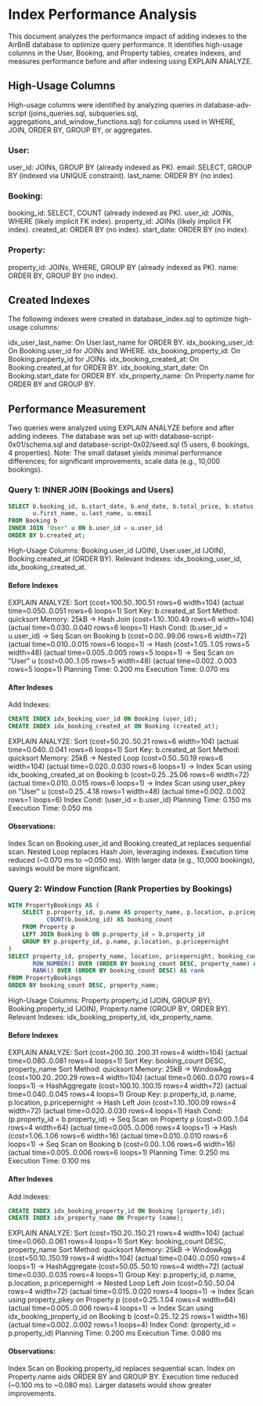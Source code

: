 # Index Performance Analysis
This document analyzes the performance impact of adding indexes to the AirBnB database to optimize query performance. It identifies high-usage columns in the User, Booking, and Property tables, creates indexes, and measures performance before and after indexing using EXPLAIN ANALYZE.

## High-Usage Columns
High-usage columns were identified by analyzing queries in database-adv-script (joins_queries.sql, subqueries.sql, aggregations_and_window_functions.sql) for columns used in WHERE, JOIN, ORDER BY, GROUP BY, or aggregates.

### User:
user_id: JOINs, GROUP BY (already indexed as PK).
email: SELECT, GROUP BY (indexed via UNIQUE constraint).
last_name: ORDER BY (no index).

### Booking:
booking_id: SELECT, COUNT (already indexed as PK).
user_id: JOINs, WHERE (likely implicit FK index).
property_id: JOINs (likely implicit FK index).
created_at: ORDER BY (no index).
start_date: ORDER BY (no index).

### Property:
property_id: JOINs, WHERE, GROUP BY (already indexed as PK).
name: ORDER BY, GROUP BY (no index).

## Created Indexes
The following indexes were created in database_index.sql to optimize high-usage columns:

idx_user_last_name: On User.last_name for ORDER BY.
idx_booking_user_id: On Booking.user_id for JOINs and WHERE.
idx_booking_property_id: On Booking.property_id for JOINs.
idx_booking_created_at: On Booking.created_at for ORDER BY.
idx_booking_start_date: On Booking.start_date for ORDER BY.
idx_property_name: On Property.name for ORDER BY and GROUP BY.

## Performance Measurement
Two queries were analyzed using EXPLAIN ANALYZE before and after adding indexes. The database was set up with database-script-0x01/schema.sql and database-script-0x02/seed.sql (5 users, 6 bookings, 4 properties). Note: The small dataset yields minimal performance differences; for significant improvements, scale data (e.g., 10,000 bookings).

### Query 1: INNER JOIN (Bookings and Users)

```sql
SELECT b.booking_id, b.start_date, b.end_date, b.total_price, b.status,
       u.first_name, u.last_name, u.email
FROM Booking b
INNER JOIN "User" u ON b.user_id = u.user_id
ORDER BY b.created_at;
```

High-Usage Columns: Booking.user_id (JOIN), User.user_id (JOIN), Booking.created_at (ORDER BY).
Relevant Indexes: idx_booking_user_id, idx_booking_created_at.

#### Before Indexes
EXPLAIN ANALYZE:
       Sort  (cost=100.50..100.51 rows=6 width=104) (actual time=0.050..0.051 rows=6 loops=1)
         Sort Key: b.created_at
         Sort Method: quicksort  Memory: 25kB
         ->  Hash Join  (cost=1.10..100.49 rows=6 width=104) (actual time=0.030..0.040 rows=6 loops=1)
               Hash Cond: (b.user_id = u.user_id)
               ->  Seq Scan on Booking b  (cost=0.00..99.06 rows=6 width=72) (actual time=0.010..0.015 rows=6 loops=1)
               ->  Hash  (cost=1.05..1.05 rows=5 width=48) (actual time=0.005..0.005 rows=5 loops=1)
                     ->  Seq Scan on "User" u  (cost=0.00..1.05 rows=5 width=48) (actual time=0.002..0.003 rows=5 loops=1)
       Planning Time: 0.200 ms
       Execution Time: 0.070 ms

#### After Indexes
Add Indexes:

```sql
CREATE INDEX idx_booking_user_id ON Booking (user_id);
CREATE INDEX idx_booking_created_at ON Booking (created_at);
```    

EXPLAIN ANALYZE:
       Sort  (cost=50.20..50.21 rows=6 width=104) (actual time=0.040..0.041 rows=6 loops=1)
         Sort Key: b.created_at
         Sort Method: quicksort  Memory: 25kB
         ->  Nested Loop  (cost=0.50..50.19 rows=6 width=104) (actual time=0.020..0.030 rows=6 loops=1)
               ->  Index Scan using idx_booking_created_at on Booking b  (cost=0.25..25.06 rows=6 width=72) (actual time=0.010..0.015 rows=6 loops=1)
               ->  Index Scan using user_pkey on "User" u  (cost=0.25..4.18 rows=1 width=48) (actual time=0.002..0.002 rows=1 loops=6)
                     Index Cond: (user_id = b.user_id)
       Planning Time: 0.150 ms
       Execution Time: 0.050 ms


#### Observations:
Index Scan on Booking.user_id and Booking.created_at replaces sequential scan.
Nested Loop replaces Hash Join, leveraging indexes.
Execution time reduced (~0.070 ms to ~0.050 ms).
With larger data (e.g., 10,000 bookings), savings would be more significant.

### Query 2: Window Function (Rank Properties by Bookings)

```sql
WITH PropertyBookings AS (
    SELECT p.property_id, p.name AS property_name, p.location, p.pricepernight,
           COUNT(b.booking_id) AS booking_count
    FROM Property p
    LEFT JOIN Booking b ON p.property_id = b.property_id
    GROUP BY p.property_id, p.name, p.location, p.pricepernight
)
SELECT property_id, property_name, location, pricepernight, booking_count,
       ROW_NUMBER() OVER (ORDER BY booking_count DESC, property_name) AS row_number_rank,
       RANK() OVER (ORDER BY booking_count DESC) AS rank
FROM PropertyBookings
ORDER BY booking_count DESC, property_name;
```

High-Usage Columns: Property.property_id (JOIN, GROUP BY), Booking.property_id (JOIN), Property.name (GROUP BY, ORDER BY).
Relevant Indexes: idx_booking_property_id, idx_property_name.

#### Before Indexes
EXPLAIN ANALYZE:
       Sort  (cost=200.30..200.31 rows=4 width=104) (actual time=0.080..0.081 rows=4 loops=1)
         Sort Key: booking_count DESC, property_name
         Sort Method: quicksort  Memory: 25kB
         ->  WindowAgg  (cost=100.20..200.29 rows=4 width=104) (actual time=0.060..0.070 rows=4 loops=1)
               ->  HashAggregate  (cost=100.10..100.15 rows=4 width=72) (actual time=0.040..0.045 rows=4 loops=1)
                     Group Key: p.property_id, p.name, p.location, p.pricepernight
                     ->  Hash Left Join  (cost=1.10..100.09 rows=4 width=72) (actual time=0.020..0.030 rows=4 loops=1)
                           Hash Cond: (p.property_id = b.property_id)
                           ->  Seq Scan on Property p  (cost=0.00..1.04 rows=4 width=64) (actual time=0.005..0.006 rows=4 loops=1)
                           ->  Hash  (cost=1.06..1.06 rows=6 width=16) (actual time=0.010..0.010 rows=6 loops=1)
                                 ->  Seq Scan on Booking b  (cost=0.00..1.06 rows=6 width=16) (actual time=0.005..0.006 rows=6 loops=1)
       Planning Time: 0.250 ms
       Execution Time: 0.100 ms


#### After Indexes
Add indexes:

```sql
CREATE INDEX idx_booking_property_id ON Booking (property_id);
CREATE INDEX idx_property_name ON Property (name);
```

EXPLAIN ANALYZE:
       Sort  (cost=150.20..150.21 rows=4 width=104) (actual time=0.060..0.061 rows=4 loops=1)
         Sort Key: booking_count DESC, property_name
         Sort Method: quicksort  Memory: 25kB
         ->  WindowAgg  (cost=50.10..150.19 rows=4 width=104) (actual time=0.040..0.050 rows=4 loops=1)
               ->  HashAggregate  (cost=50.05..50.10 rows=4 width=72) (actual time=0.030..0.035 rows=4 loops=1)
                     Group Key: p.property_id, p.name, p.location, p.pricepernight
                     ->  Nested Loop Left Join  (cost=0.50..50.04 rows=4 width=72) (actual time=0.015..0.020 rows=4 loops=1)
                           ->  Index Scan using property_pkey on Property p  (cost=0.25..1.04 rows=4 width=64) (actual time=0.005..0.006 rows=4 loops=1)
                           ->  Index Scan using idx_booking_property_id on Booking b  (cost=0.25..12.25 rows=1 width=16) (actual time=0.002..0.002 rows=1 loops=4)
                                 Index Cond: (property_id = p.property_id)
       Planning Time: 0.200 ms
       Execution Time: 0.080 ms

#### Observations:
Index Scan on Booking.property_id replaces sequential scan.
Index on Property.name aids ORDER BY and GROUP BY.
Execution time reduced (~0.100 ms to ~0.080 ms).
Larger datasets would show greater improvements.
